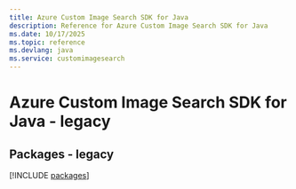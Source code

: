 ```yaml
---
title: Azure Custom Image Search SDK for Java
description: Reference for Azure Custom Image Search SDK for Java
ms.date: 10/17/2025
ms.topic: reference
ms.devlang: java
ms.service: customimagesearch
---
```

# Azure Custom Image Search SDK for Java - legacy
## Packages - legacy
[!INCLUDE [packages](custom-image-search-index.md)]